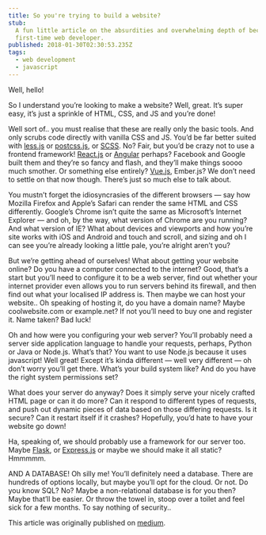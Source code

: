 ```yaml
---
title: So you're trying to build a website?
stub:
  A fun little article on the absurdities and overwhelming depth of becoming a
  first-time web developer.
published: 2018-01-30T02:30:53.235Z
tags:
  - web development
  - javascript
---
```


Well, hello!

So I understand you’re looking to make a website? Well, great. It’s super easy,
it’s just a sprinkle of HTML, CSS, and JS and you’re done!

Well sort of.. you must realise that these are really only the basic tools. And
only scrubs code directly with vanilla CSS and JS. You’d be far better suited
with [less.js](https://lesscss.org/) or [postcss.js](https://postcss.org/), or
[SCSS](https://sass-lang.com/). No? Fair, but you’d be crazy not to use a
frontend framework! [React.js](https://react.dev/) or
[Angular](https://angular.io/) perhaps? Facebook and Google built them and
they’re so fancy and flash, and they’ll make things soooo much smother. Or
something else entirely? [Vue.js](https://vuejs.org/), Ember.js? We don’t need
to settle on that now though. There’s just so much else to talk about.

You mustn’t forget the idiosyncrasies of the different browsers — say how
Mozilla Firefox and Apple’s Safari can render the same HTML and CSS differently.
Google’s Chrome isn’t quite the same as Microsoft’s Internet Explorer — and oh,
by the way, what version of Chrome are you running? And what version of IE? What
about devices and viewports and how you’re site works with iOS and Android and
touch and scroll, and sizing and oh I can see you’re already looking a little
pale, you’re alright aren’t you?

But we’re getting ahead of ourselves! What about getting your website online? Do
you have a computer connected to the internet? Good, that’s a start but you’ll
need to configure it to be a web server, find out whether your internet provider
even allows you to run servers behind its firewall, and then find out what your
localised IP address is. Then maybe we can host your website.. Oh speaking of
hosting it, do you have a domain name? Maybe coolwebsite.com or example.net? If
not you’ll need to buy one and register it. Name taken? Bad luck!

Oh and how were you configuring your web server? You’ll probably need a server
side application language to handle your requests, perhaps, Python or Java or
Node.js. What’s that? You want to use Node.js because it uses javascript! Well
great! Except it’s kinda different — well very different — oh don’t worry you’ll
get there. What’s your build system like? And do you have the right system
permissions set?

What does your server do anyway? Does it simply serve your nicely crafted HTML
page or can it do more? Can it respond to different types of requests, and push
out dynamic pieces of data based on those differing requests. Is it secure? Can
it restart itself if it crashes? Hopefully, you’d hate to have your website go
down!

Ha, speaking of, we should probably use a framework for our server too. Maybe
[Flask](https://flask.palletsprojects.com/en/3.0.x/), or
[Express.js](https://expressjs.com/) or maybe we should make it all static?
Hmmmmm.

AND A DATABASE! Oh silly me! You’ll definitely need a database. There are
hundreds of options locally, but maybe you’ll opt for the cloud. Or not. Do you
know SQL? No? Maybe a non-relational database is for you then? Maybe that’ll be
easier. Or throw the towel in, stoop over a toilet and feel sick for a few
months. To say nothing of security..

This article was originally published on
[medium](https://al-hinds.medium.com/to-the-first-time-web-developer-e6623a624a83).
